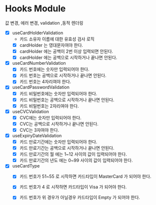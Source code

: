 # Hooks Module

값 변경, 에러 변경, validation ,동적 렌더링

- [x] useCardHolderValidation 
  - 카드 소유자 이름에 대한 유효성 검사 로직
  - [x] cardHolder 는 영대문자여야 한다.
  - [x] cardHolder 에는 공백이 2번 이상 입력되면 안된다.
  - [x] cardHolder 에는 공백으로 시작하거나 끝나면 안된다.

- [x] useCardNumberValidation 
    - [x] 카드 번호에는 숫자만 입력되어야 한다.
    - [x] 카드 번호는 공백으로 시작하거나 끝나면 안된다.
    - [x] 카드 번호는 4자리여야 한다.

- [x] useCardPasswordValidation 
    - [x] 카드 비밀번호에는 숫자만 입력되어야 한다.
    - [x] 카드 비밀번호는 공백으로 시작하거나 끝나면 안된다.
    - [x] 카드 비밀번호는 2자리여야 한다.

- [x] useCVCValidation 
    - [x] CVC에는 숫자만 입력되어야 한다.
    - [x] CVC는 공백으로 시작하거나 끝나면 안된다.
    - [x] CVC는 3자여야 한다.

- [x] useExpiryDateValidation 
    - [x] 카드 만료기간에는 숫자만 입력되어야 한다.
    - [x] 카드 만료기간는 공백으로 시작하거나 끝나면 안된다.
    - [x] 카드 만료기간의 월 에는 1~12 사이의 값이 입력되어야 한다.
    - [x] 카드 만료기간의 년도 에는 0~99 사이의 값이 입력되어야 한다.

- [x] useCardType
    - [x] 카드 번호가 51~55 로 시작하면 카드타입이 MasterCard 가 되어야 한다.
    - [x] 카드 번호가 4 로 시작하면 카드타입이 Visa 가 되어야 한다.
    - [x] 카드 번호가 위 경우가 아닐경우 카드타입이 Empty 가 되어야 한다.



